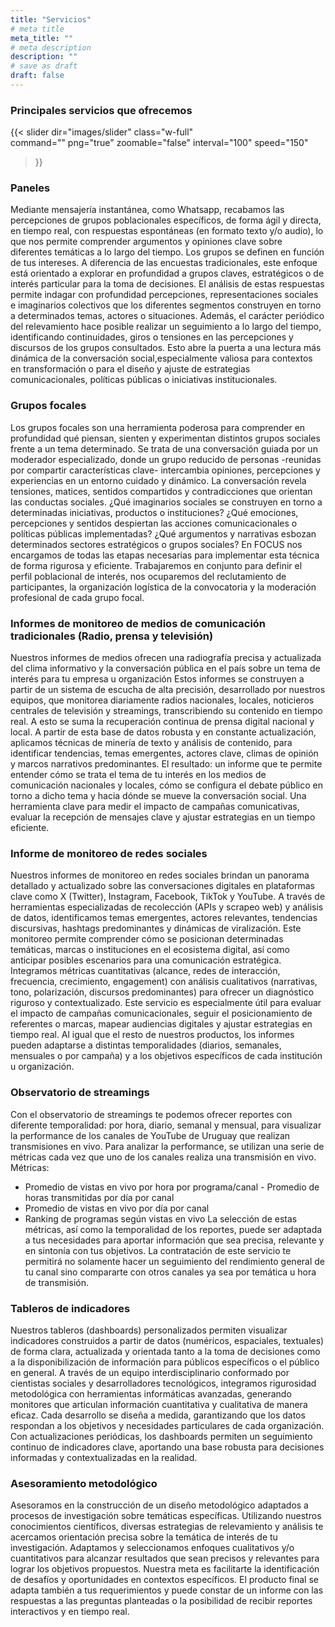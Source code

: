 ```yaml
---
title: "Servicios"
# meta title
meta_title: ""
# meta description
description: ""
# save as draft
draft: false
---
```


### Principales servicios que ofrecemos

{{< slider
    dir="images/slider"
    class="w-full"         
    command=""
    png="true"
    zoomable="false"
    interval="100"
    speed="150"
>}}


### Paneles
Mediante mensajería instantánea, como Whatsapp, recabamos las  percepciones de grupos poblacionales específicos, de forma ágil y directa, en tiempo real, con respuestas espontáneas (en formato texto y/o audio), lo que nos permite comprender  argumentos y opiniones clave sobre diferentes temáticas a lo largo del tiempo.
Los grupos se definen en función de tus intereses. A diferencia de las encuestas tradicionales, este enfoque está orientado a explorar en profundidad a grupos claves, estratégicos o de interés particular para la toma de decisiones.
El análisis de estas respuestas permite indagar con profundidad percepciones, representaciones sociales e imaginarios colectivos que los diferentes segmentos construyen en torno a determinados temas, actores o situaciones. 
Además, el carácter periódico del relevamiento hace posible realizar un seguimiento a lo largo del tiempo, identificando continuidades, giros o tensiones en las percepciones y discursos de los grupos consultados. Esto abre la puerta a una lectura más dinámica de la conversación social,especialmente valiosa para contextos en transformación o para el diseño y ajuste de estrategias comunicacionales, políticas públicas o iniciativas institucionales.

### Grupos focales
Los grupos focales son una herramienta poderosa para comprender en profundidad qué piensan, sienten y experimentan distintos grupos sociales frente a un tema determinado. 
Se trata de una conversación guiada por un moderador especializado, donde un grupo reducido de personas -reunidas por compartir características clave- intercambia opiniones, percepciones y experiencias en un entorno cuidado y dinámico. 
La conversación revela tensiones, matices, sentidos compartidos y contradicciones que orientan las conductas sociales. 
¿Qué imaginarios sociales se construyen en torno a determinadas iniciativas, productos o instituciones? ¿Qué emociones, percepciones y sentidos despiertan las acciones comunicacionales o políticas públicas implementadas? ¿Qué argumentos y narrativas esbozan determinados sectores estratégicos o grupos sociales? 
En FOCUS nos encargamos de todas las etapas necesarias para implementar esta técnica de forma rigurosa y eficiente. Trabajaremos en conjunto para definir el perfil poblacional de interés, nos ocuparemos del reclutamiento de participantes, la organización logística de la convocatoria y la moderación profesional de cada grupo focal. 

### Informes de monitoreo de medios de comunicación tradicionales (Radio, prensa y televisión)
Nuestros informes de medios ofrecen una radiografía precisa y actualizada del clima informativo y la conversación pública en el país sobre un tema de interés para tu empresa u organización
Estos informes se construyen a partir de un sistema de escucha de alta precisión, desarrollado por nuestros equipos, que monitorea diariamente radios nacionales, locales, noticieros centrales de televisión y streamings, transcribiendo su contenido en tiempo real.  A esto se suma la recuperación continua de prensa digital nacional y local. 
A partir de esta base de datos robusta y en constante actualización, aplicamos técnicas de minería de texto y análisis de contenido, para identificar tendencias, temas emergentes, actores clave, climas de opinión y marcos narrativos predominantes. El resultado: un informe que te permite entender cómo se trata el tema de tu interés en los medios de comunicación nacionales y locales, cómo se configura el debate público en torno a dicho tema y hacia dónde se mueve la conversación social.
Una herramienta clave para medir el impacto de campañas comunicativas, evaluar la recepción de mensajes clave y ajustar estrategias en un tiempo eficiente.

### Informe de monitoreo de redes sociales
Nuestros informes de monitoreo en redes sociales brindan un panorama detallado y actualizado sobre las conversaciones digitales en plataformas clave como X (Twitter), Instagram, Facebook, TikTok y YouTube.
A través de herramientas especializadas de recolección (APIs y scrapeo web) y análisis de datos, identificamos temas emergentes, actores relevantes, tendencias discursivas, hashtags predominantes y dinámicas de viralización. Este monitoreo permite comprender cómo se posicionan determinadas temáticas, marcas o instituciones en el ecosistema digital, así como anticipar posibles escenarios para una comunicación estratégica.
Integramos métricas cuantitativas (alcance, redes de interacción, frecuencia, crecimiento, engagement) con análisis cualitativos (narrativas, tono, polarización, discursos predominantes) para ofrecer un diagnóstico riguroso y contextualizado.
Este servicio es especialmente útil para evaluar el impacto de campañas comunicacionales, seguir el posicionamiento de referentes o marcas, mapear audiencias digitales y ajustar estrategias en tiempo real.
Al igual que el resto de nuestros productos, los informes pueden adaptarse a distintas temporalidades (diarios, semanales, mensuales o por campaña) y a los objetivos específicos de cada institución u organización.

### Observatorio de streamings
Con el observatorio de streamings te podemos ofrecer reportes con diferente temporalidad: por hora, diario, semanal y mensual, para visualizar la performance de los canales de YouTube de Uruguay que realizan transmisiones en vivo.
Para analizar la performance, se utilizan una serie de métricas cada vez que uno de los canales realiza una transmisión en vivo.
Métricas: 
- Promedio de vistas en vivo por hora por programa/canal - Promedio de horas transmitidas por día por canal 
- Promedio de vistas en vivo por día por canal 
- Ranking de programas según vistas en vivo 
La selección de estas métricas, así como la temporalidad de los reportes, puede ser adaptada a tus necesidades para aportar información que sea precisa, relevante y en sintonía con tus objetivos. La contratación de este servicio te permitirá no solamente hacer un seguimiento del rendimiento general de tu canal sino compararte con otros canales ya sea por temática u hora de transmisión.

### Tableros de indicadores 
Nuestros tableros (dashboards) personalizados permiten visualizar indicadores construidos a partir de datos (numéricos, espaciales, textuales) de forma clara, actualizada y orientada tanto a la toma de decisiones como a la disponibilización de información para públicos específicos o el público en general.
A través de un equipo interdisciplinario conformado por cientistas sociales y desarrolladores tecnológicos, integramos rigurosidad metodológica con herramientas informáticas avanzadas, generando monitores que articulan información cuantitativa y cualitativa de manera eficaz.
Cada desarrollo se diseña a medida, garantizando que los datos respondan a los objetivos y necesidades particulares de cada organización.
Con actualizaciones periódicas, los dashboards permiten un seguimiento continuo de indicadores clave, aportando una base robusta para decisiones informadas y contextualizadas en la realidad.

### Asesoramiento metodológico 
Asesoramos en la construcción de un diseño metodológico adaptados a procesos de investigación sobre temáticas específicas. Utilizando nuestros conocimientos científicos, diversas estrategias de relevamiento y análisis te acercamos orientación precisa sobre la temática de interés de tu investigación. 
Adaptamos y seleccionamos enfoques cualitativos y/o cuantitativos para alcanzar resultados que sean precisos y relevantes para lograr los objetivos propuestos.
Nuestra meta es facilitarte la identificación de desafíos y oportunidades en contextos específicos. 
El producto final se adapta también a tus requerimientos y puede constar de un informe con las respuestas a las preguntas planteadas o la posibilidad de recibir reportes interactivos y en tiempo real.